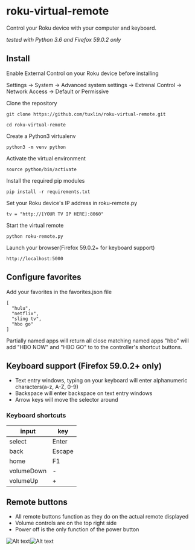 # roku-virtual-remote

Control your Roku device with your computer and keyboard.

_tested with Python 3.6 and Firefox 59.0.2 only_

## Install
Enable External Control on your Roku device before installing

Settings -> System -> Advanced system settings -> Extrenal Control -> Network Access -> Default or Permissive

Clone the repository

`git clone https://github.com/tuxlin/roku-virtual-remote.git`

`cd roku-virtual-remote`

Create a Python3 virtualenv

`python3 -m venv python`

Activate the virtual environment

`source python/bin/activate`

Install the required pip modules

`pip install -r requirements.txt`


Set your Roku device's IP address in roku-remote.py

```tv = "http://[YOUR TV IP HERE]:8060"```

Start the virtual remote

`python roku-remote.py`


Launch your browser(Firefox 59.0.2+ for keyboard support)

```http://localhost:5000```

## Configure favorites

Add your favorites in the favorites.json file
```
[
  "hulu",
  "netflix",
  "sling tv",
  "hbo go"
]
```
Partially named apps will return all close matching named apps
"hbo" will add "HBO NOW" and "HBO GO" to to the controller's shortcut buttons.

## Keyboard support (Firefox 59.0.2+ only)

* Text entry windows, typing on your keyboard will enter alphanumeric characters(a-z, A-Z, 0-9)
* Backspace will enter backspace on text entry windows
* Arrow keys will move the selector around

### Keyboard shortcuts
| input | key  |
|-------|------|
|select|Enter  |
|back  |Escape |
|home  |F1     |
|volumeDown|-  |
|volumeUp|+    |

## Remote buttons

* All remote buttons function as they do on the actual remote displayed
* Volume controls are on the top right side
* Power off is the only function of the power button

![Alt text](/static/remote.png?raw=true "Optional Title")![Alt text](/static/remote-highlighted-buttons.png?raw=true "Optional Title")


